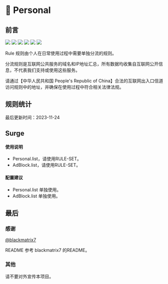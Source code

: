 # 🧸 Personal

## 前言

![](https://shields.io/badge/-移除重复规则-ff69b4) ![](https://shields.io/badge/-DOMAIN与DOMAIN--SUFFIX合并-green) ![](https://shields.io/badge/-DOMAIN--SUFFIX间合并-critical) ![](https://shields.io/badge/-DOMAIN与DOMAIN--KEYWORD合并-9cf) ![](https://shields.io/badge/-DOMAIN--SUFFIX与DOMAIN--KEYWORD合并-blue) ![](https://shields.io/badge/-IP--CIDR(6)合并-blueviolet) 

Rule 规则由个人在日常使用过程中需要单独分流的规则。

分流规则是互联网公共服务的域名和IP地址汇总，所有数据均收集自互联网公开信息，不代表我们支持或使用这些服务。

请通过【中华人民共和国 People's Republic of China】合法的互联网出入口信道访问规则中的地址，并确保在使用过程中符合相关法律法规。

## 规则统计

最后更新时间：2023-11-24


## Surge 

#### 使用说明
- Personal.list，请使用RULE-SET。
- AdBlock.list，请使用RULE-SET。

#### 配置建议
- Personal.list 单独使用。
- AdBlock.list 单独使用。


## 最后

### 感谢

[@blackmatrix7](https://github.com/blackmatrix7)

README 参考 blackmatrix7 的README。

### 其他

请不要对外宣传本项目。
